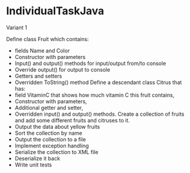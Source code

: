 # IndividualTaskJava
Variant 1

Define class Fruit which contains:
-	fields Name and Color
-	Constructor with parameters
-	Input() and output() methods for input/output from/to console
-	Override output() for output to console
-	Getters and setters
-	Overridden ToString() method
Define a descendant class Citrus that has:
-	field VitaminC that shows how much vitamin C this fruit contains, 
-	Constructor with parameters, 
-	Additional getter and setter, 
-	Overridden input() and output() methods.
Create a collection of fruits and add some different fruits and citruses to it.
-	Output the data about yellow fruits
-	Sort the collection by name
-	Output the collection to a file
-	Implement exception handling
-	Serialize the collection to XML file
-	Deserialize it back
-	Write unit tests
